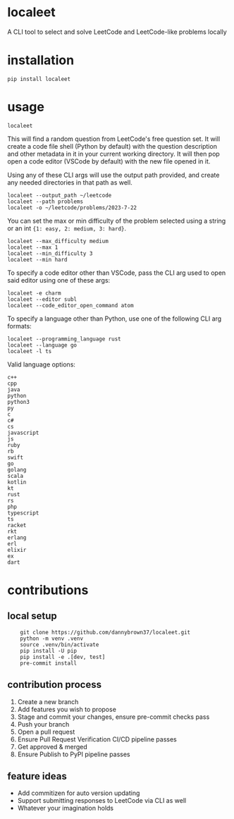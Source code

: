# localeet
A CLI tool to select and solve LeetCode and LeetCode-like problems locally


# installation

```
pip install localeet
```


# usage

```
localeet
```

This will find a random question from LeetCode's free question set.
It will create a code file shell (Python by default) with the question
description and other metadata in it in your current working directory.
It will then pop open a code editor (VSCode by default) with the new
file opened in it.

Using any of these CLI args will use the output path provided, and
create any needed directories in that path as well.

```
localeet --output_path ~/leetcode
localeet --path problems
localeet -o ~/leetcode/problems/2023-7-22
```

You can set the max or min difficulty of the problem selected using a
string or an int `{1: easy, 2: medium, 3: hard}`.

```
localeet --max_difficulty medium
localeet --max 1
localeet --min_difficulty 3
localeet --min hard
```

To specify a code editor other than VSCode, pass the CLI arg used to
open said editor using one of these args:

```
localeet -e charm
localeet --editor subl
localeet --code_editor_open_command atom
```

To specify a language other than Python, use one of the following CLI
arg formats:

```
localeet --programming_language rust
localeet --language go
localeet -l ts
```

Valid language options:
```
c++
cpp
java
python
python3
py
c
c#
cs
javascript
js
ruby
rb
swift
go
golang
scala
kotlin
kt
rust
rs
php
typescript
ts
racket
rkt
erlang
erl
elixir
ex
dart
```

# contributions

## local setup

```
    git clone https://github.com/dannybrown37/localeet.git
    python -m venv .venv
    source .venv/bin/activate
    pip install -U pip
    pip install -e .[dev, test]
    pre-commit install
```

## contribution process

1. Create a new branch
2. Add features you wish to propose
3. Stage and commit your changes, ensure pre-commit checks pass
4. Push your branch
5. Open a pull request
6. Ensure Pull Request Verification CI/CD pipeline passes
7. Get approved & merged
8. Ensure Publish to PyPI pipeline passes


## feature ideas

* Add commitizen for auto version updating
* Support submitting responses to LeetCode via CLI as well
* Whatever your imagination holds
